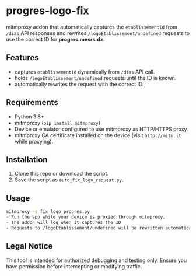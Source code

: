 # progres-logo-fix

mitmproxy addon that automatically captures the `etablissementId` from `/dias` API responses and rewrites `/logoEtablissement/undefined` requests to use the correct ID for **progres.mesrs.dz**.

## Features
- captures `etablissementId` dynamically from `/dias` API call.
- holds `/logoEtablissement/undefined` requests until the ID is known.
- automatically rewrites the request with the correct ID.

## Requirements
- Python 3.8+
- mitmproxy (`pip install mitmproxy`)
- Device or emulator configured to use mitmproxy as HTTP/HTTPS proxy.
- mitmproxy CA certificate installed on the device (visit `http://mitm.it` while proxying).

## Installation
1. Clone this repo or download the script.
2. Save the script as `auto_fix_logo_request.py`.

## Usage
```bash
mitmproxy -s fix_logo_progres.py
- Run the app while your device is proxied through mitmproxy.
- The addon will log when it captures the ID
- Requests to /logoEtablissement/undefined will be rewritten automatically

```
## Legal Notice
This tool is intended for authorized debugging and testing only. Ensure you have permission before intercepting or modifying traffic.
